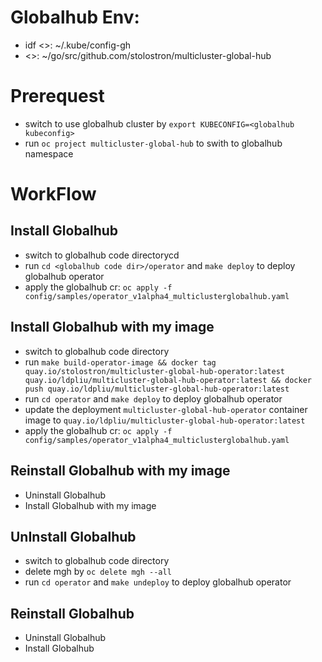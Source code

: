 # Globalhub Env:
- idf <<globalhub kubeconfig>>: ~/.kube/config-gh
- <<globalhub code dir>>: ~/go/src/github.com/stolostron/multicluster-global-hub

# Prerequest
- switch to use globalhub cluster by `export KUBECONFIG=<globalhub kubeconfig>`
- run `oc project multicluster-global-hub` to swith to globalhub namespace

# WorkFlow
## Install Globalhub
- switch to globalhub code directorycd
- run `cd <globalhub code dir>/operator` and  `make deploy` to deploy globalhub operator
- apply the globalhub cr: `oc apply -f config/samples/operator_v1alpha4_multiclusterglobalhub.yaml`

## Install Globalhub with my image
- switch to globalhub code directory
- run `make build-operator-image && docker tag quay.io/stolostron/multicluster-global-hub-operator:latest quay.io/ldpliu/multicluster-global-hub-operator:latest && docker push quay.io/ldpliu/multicluster-global-hub-operator:latest`
- run `cd operator` and  `make deploy` to deploy globalhub operator
- update the deployment `multicluster-global-hub-operator` container image to `quay.io/ldpliu/multicluster-global-hub-operator:latest`
- apply the globalhub cr: `oc apply -f config/samples/operator_v1alpha4_multiclusterglobalhub.yaml`

## Reinstall Globalhub with my image
- Uninstall Globalhub 
- Install Globalhub with my image

## UnInstall Globalhub
- switch to globalhub code directory
- delete mgh by `oc delete mgh --all`
- run `cd operator` and  `make undeploy` to deploy globalhub operator

## Reinstall Globalhub
- Uninstall Globalhub 
- Install Globalhub
